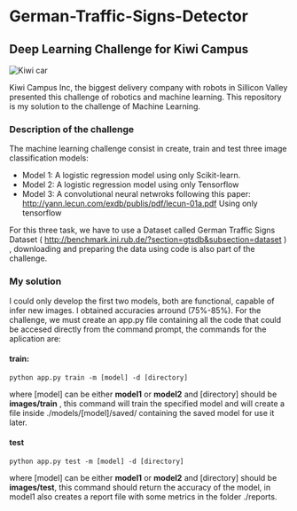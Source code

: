 # German-Traffic-Signs-Detector
## Deep Learning Challenge for Kiwi Campus

![Kiwi car](https://d3ngl870p61wq1.cloudfront.net/5ade592c5c36ce000b7b98bf/img/challengekiwibot%20sin%20fondo%202.png)

Kiwi Campus Inc, the biggest delivery company with robots in Sillicon Valley presented this challenge of robotics and machine learning. This repository is my solution to the challenge of Machine Learning.

### Description of the challenge

The machine learning challenge consist in create, train and test three image classification models: 

- Model 1: A logistic regression model using only Scikit-learn.
- Model 2: A logistic regression model using only Tensorflow
- Model 3: A convolutional neural netwroks following this paper: http://yann.lecun.com/exdb/publis/pdf/lecun-01a.pdf Using only tensorflow

For this three task, we have to use a Dataset called German Traffic Signs Dataset ( http://benchmark.ini.rub.de/?section=gtsdb&subsection=dataset ) , downloading and preparing the data using code is also part of the challenge.

### My solution

I could only develop the first two models, both are functional, capable of infer new images. I obtained accuracies arround (75%-85%).
For the challenge, we must create an app.py file containing all the code that could be accesed directly from the command prompt, the commands for the aplication are:

#### train:
```
python app.py train -m [model] -d [directory]
```
where [model] can be either **model1** or **model2** and [directory] should be **images/train** , this command will train the specified model and will create a file inside ./models/[model]/saved/ containing the saved model for use it later.

#### test
```
python app.py test -m [model] -d [directory]
```
where [model] can be either **model1** or **model2** and [directory] should be **images/test**, this command should return the accuracy of the model, in model1 also creates a report file with some metrics in the folder ./reports.
